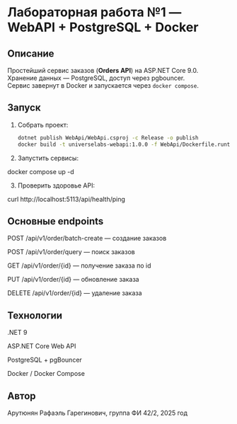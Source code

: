 # Лабораторная работа №1 — WebAPI + PostgreSQL + Docker

##  Описание
Простейший сервис заказов (**Orders API**) на ASP.NET Core 9.0.  
Хранение данных — PostgreSQL, доступ через pgbouncer.  
Сервис завернут в Docker и запускается через `docker compose`.


##  Запуск

1. Собрать проект:
   ```bash
   dotnet publish WebApi/WebApi.csproj -c Release -o publish
   docker build -t universelabs-webapi:1.0.0 -f WebApi/Dockerfile.runtime .

2. Запустить сервисы:

docker compose up -d

3. Проверить здоровье API:

curl http://localhost:5113/api/health/ping

## Основные endpoints

POST /api/v1/order/batch-create — создание заказов

POST /api/v1/order/query — поиск заказов

GET /api/v1/order/{id} — получение заказа по id

PUT /api/v1/order/{id} — обновление заказа

DELETE /api/v1/order/{id} — удаление заказа

## Технологии

.NET 9

ASP.NET Core Web API

PostgreSQL + pgBouncer

Docker / Docker Compose

## Автор
Арутюнян Рафаэль Гарегинович, группа ФИ 42/2, 2025 год
